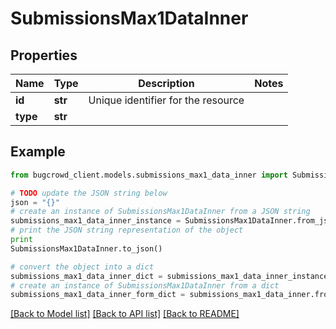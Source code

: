 # SubmissionsMax1DataInner


## Properties

Name | Type | Description | Notes
------------ | ------------- | ------------- | -------------
**id** | **str** | Unique identifier for the resource | 
**type** | **str** |  | 

## Example

```python
from bugcrowd_client.models.submissions_max1_data_inner import SubmissionsMax1DataInner

# TODO update the JSON string below
json = "{}"
# create an instance of SubmissionsMax1DataInner from a JSON string
submissions_max1_data_inner_instance = SubmissionsMax1DataInner.from_json(json)
# print the JSON string representation of the object
print
SubmissionsMax1DataInner.to_json()

# convert the object into a dict
submissions_max1_data_inner_dict = submissions_max1_data_inner_instance.to_dict()
# create an instance of SubmissionsMax1DataInner from a dict
submissions_max1_data_inner_form_dict = submissions_max1_data_inner.from_dict(submissions_max1_data_inner_dict)
```
[[Back to Model list]](../README.md#documentation-for-models) [[Back to API list]](../README.md#documentation-for-api-endpoints) [[Back to README]](../README.md)


